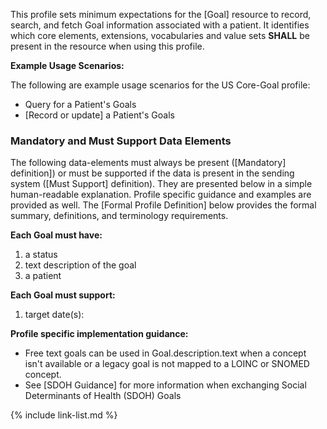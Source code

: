 
This profile sets minimum expectations for the [Goal] resource to record, search, and fetch Goal information associated with a patient. It identifies which core elements, extensions, vocabularies and value sets **SHALL** be present in the resource when using this profile.

**Example Usage Scenarios:**

The following are example usage scenarios for the US Core-Goal profile:

-   Query for a Patient's Goals
-   [Record or update] a Patient's Goals


### Mandatory and Must Support Data Elements


The following data-elements must always be present ([Mandatory] definition]) or must be supported if the data is present in the sending system ([Must Support] definition). They are presented below in a simple human-readable explanation.  Profile specific guidance and examples are provided as well.  The [Formal Profile Definition] below provides the  formal summary, definitions, and  terminology requirements.  

**Each Goal must have:**

1.  a status
1.  text description of the goal
1.  a patient

**Each Goal must support:**

1. target date(s):

**Profile specific implementation guidance:**
- Free text goals can be used in Goal.description.text when a concept isn't available or a legacy goal is not mapped to a LOINC or SNOMED concept.
-  See [SDOH Guidance] for more information when exchanging Social Determinants of Health (SDOH) Goals

{% include link-list.md %}
